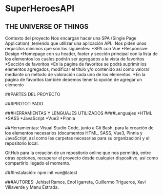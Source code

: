 # SuperHeroesAPI


## THE UNIVERSE OF THINGS

Contexto del proyecto
Nos encargan hacer una SPA (Single Page Application) ,teniendo que utilizar una aplicación  API.
​
Nos piden unos requisitos mínimos que son los siguientes:
*SPA con Vue
*Responsive Design
*Homepage con su header, footer y sección principal con la lista de los elementos los cuales podrán ser agregados a la vista de favoritos
*Sección de favoritos
*En la página de favoritos se podrá suprimir los elementos agregados, modificar el título y/o contenido así como valorar mediante un método de valoración cada uno de los elementos.
*En la página de favoritos también debemos tener la opción de agregar un elemento
​
​


##PARTES DEL PROYECTO

###PROTOTIPADO




###HERRAMIENTAS Y LENGUAJES UTILIZADOS
####Lenguajes
*HTML
*SASS
*JavaScript
*Vue3
*Pinnia

##Herramientas:
Visual Studio Code, junto a Git Bash, para la creación de los elementos necesarios (documentos HTML, SASS, Vue3, Pinnia y JavaScript, así como las carpetas necesarias para su organización) y el repositorio local.
 
GitHub para la creación de un repositorio online que nos permitirá, entre otras opciones, recuperar el proyecto desde cualquier dispositivo, así como compartirlo llegado el momento.
 
###Instalación:
 npm init vue@latest
 
 
 
 
###AUTORES:
Jehisel Ramos, Enol Igarreta, Guillermo Trigueros, Xavi Villaverde y Manu Estrada.

